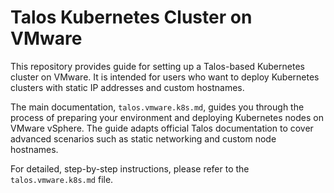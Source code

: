 # Talos Kubernetes Cluster on VMware

This repository provides guide for setting up a Talos-based Kubernetes cluster on VMware. It is intended for users who want to deploy Kubernetes clusters with static IP addresses and custom hostnames.

The main documentation, `talos.vmware.k8s.md`, guides you through the process of preparing your environment and deploying Kubernetes nodes on VMware vSphere. The guide adapts official Talos documentation to cover advanced scenarios such as static networking and custom node hostnames.

For detailed, step-by-step instructions, please refer to the `talos.vmware.k8s.md` file.

